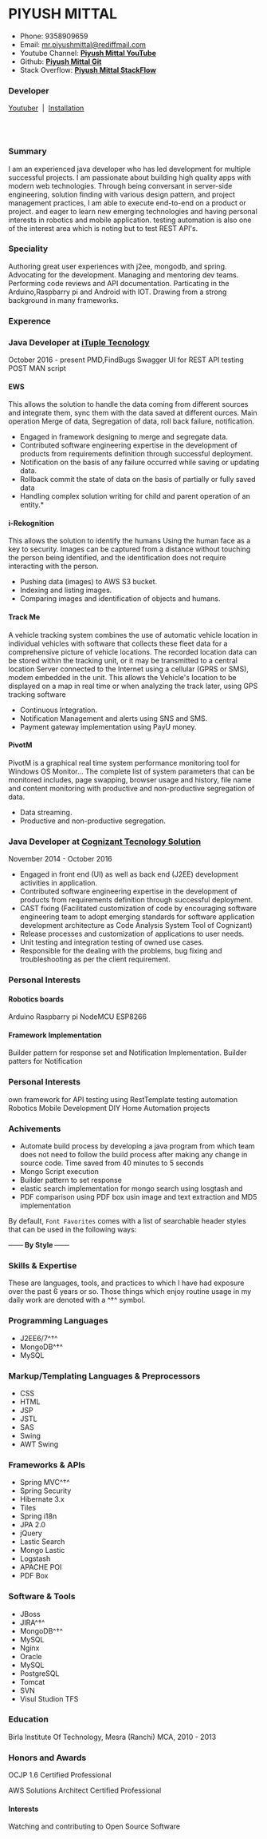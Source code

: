 # PIYUSH MITTAL

* Phone: 9358909659 
* Email: mr.piyushmittal@rediffmail.com
* Youtube Channel:  [**Piyush Mittal YouTube**](https://www.youtube.com/channel/UCfkltrltP4rfIPeBF3t5bpQ#youtuber)
* Github: [**Piyush Mittal Git**](https://github.com/PiyushMittl/profile) 
* Stack Overflow: [**Piyush Mittal StackFlow**](http://stackoverflow.com/users/edit/4793343) 



### Developer

[Youtuber](https://www.youtube.com/channel/UCfkltrltP4rfIPeBF3t5bpQ#youtuber) &nbsp;|&nbsp; [Installation](https://github.com/viisual/ASCII-Decorator#installation) &nbsp;

&nbsp;


```
```
### Summary
I am an experienced java developer who has led development for multiple successful projects. I am passionate about building high quality apps with modern web technologies. Through being conversant in server-side engineering, solution finding with various design pattern, and project management practices, I am able to execute end-to-end on a product or project.
and eager to learn new emerging technologies and having personal interests in robotics and mobile application.
testing automation is also one of the interest area which is noting but to test REST API's.


### Speciality
Authoring great user experiences with j2ee, mongodb, and spring. Advocating for the development. Managing and mentoring dev teams. Performing code reviews and API documentation. Particating in the Arduino,Raspbarry pi and Android with IOT. Drawing from a strong background in many frameworks.

### Experence

### Java Developer at  [**iTuple Tecnology**](http://www.ituple.com/)

 October 2016 - present
 PMD,FindBugs
Swagger UI for REST API testing
POST MAN script

#### EWS
This allows the solution to handle the data coming from different sources and integrate them, sync them with the data saved at different ources. Main operation Merge of data, Segregation of data, roll back failure, notification.
*	Engaged in framework designing to merge and segregate data.
*	Contributed software engineering expertise in the development of products from requirements definition through successful deployment.
*	Notification on the basis of any failure occurred while saving or updating data.
*	Rollback commit the state of data on the basis of partially or fully saved data
*	Handling complex solution writing for child and parent operation of an entity.*

#### i-Rekognition
This allows the solution to identify the humans Using the human face as a key to security. Images can be captured from a distance without touching the person being identified, and the identification does not require interacting with the person.
*	Pushing data  (images) to AWS S3 bucket.
*	Indexing and listing images.
*	Comparing images and identification of objects and humans.

#### Track Me
A vehicle tracking system combines the use of automatic vehicle location in individual vehicles with software that collects these fleet data for a comprehensive picture of vehicle locations. The recorded location data can be stored within the tracking unit, or it may be transmitted to a central location Server connected to the Internet using a cellular (GPRS or SMS), modem embedded in the unit. This allows the Vehicle's location to be displayed on a map in real time or when analyzing the track later, using GPS tracking software
*	Continuous Integration.
*	Notification Management and alerts using SNS and SMS.
*	Payment gateway implementation using PayU money.

#### PivotM
PivotM is a graphical real time system performance monitoring tool for Windows OS Monitor... The complete list of system parameters that can be monitored includes, page swapping, browser usage and history, file name and content monitoring with productive and non-productive segregation of data.
*	Data streaming.
*	Productive and non-productive segregation.



### Java Developer at  [**Cognizant Tecnology Solution**](https://www.cognizant.com/)

November 2014 - October 2016
* Engaged in front end (UI) as well as back end (J2EE) development activities in application.
* Contributed software engineering expertise in the development of products from requirements definition through successful deployment.
* CAST fixing (Facilitated customization of code by encouraging software engineering team to adopt emerging standards for software    application development architecture as Code Analysis System Tool of Cognizant)
* Release processes and customization of applications to user needs.
* Unit testing and integration testing of owned use cases.
* Responsible for the dealing with the problems, bug fixing and troubleshooting as per the client requirement.

### Personal Interests

#### Robotics boards

Arduino
Raspbarry pi
NodeMCU
ESP8266 

#### Framework Implementation

Builder pattern for response set and Notification Implementation.
Builder patters for Notification


### Personal Interests
own framework for API testing using RestTemplate
testing automation
Robotics
Mobile Development
DIY Home Automation projects

### Achivements
* Automate build process by developing a java program from which team does not
need to follow the build process after making any change in source code. Time
saved from 40 minutes to 5 seconds
* Mongo Script execution 
* Builder pattern to set response
* elastic search implementation for mongo search using losgtash and 
* PDF comparison using PDF box usin image and text extraction and MD5 implementation


By default, `Font Favorites` comes with a list of searchable header styles that can be used in the following ways:

**─── By Style ───**



### Skills & Expertise

These are languages, tools, and practices to which I have had exposure over the past 6 years or so. Those things which enjoy routine usage in my daily work are denoted with a ^†^ symbol.

### Programming Languages

* J2EE6/7^†^
* MongoDB^†^
* MySQL

### Markup/Templating Languages & Preprocessors

* CSS
* HTML
* JSP
* JSTL
* SAS
* Swing
* AWT Swing

### Frameworks & APIs

* Spring MVC^†^
* Spring Security
* Hibernate 3.x
* Tiles
* Spring i18n
* JPA 2.0
* jQuery
* Lastic Search
* Mongo Lastic
* Logstash
* APACHE POI
* PDF Box

### Software & Tools

* JBoss
* JIRA^†^
* MongoDB^†^
* MySQL
* Nginx
* Oracle
* MySQL
* PostgreSQL
* Tomcat
* SVN
* Visul Studion TFS


### Education

Birla Institute Of Technology, Mesra (Ranchi)
MCA, 2010 - 2013

### Honors and Awards

OCJP 1.6 Certified Professional

AWS Solutions Architect Certified Professional

#### Interests

Watching and contributing to Open Source Software
